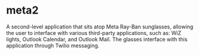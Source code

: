 # meta2
A second-level application that sits atop Meta Ray-Ban sunglasses, allowing the user to interface with various third-party applications, such as: WiZ lights, Outlook Calendar, and Outlook Mail.  The glasses interface with this application through Twilio messaging.
